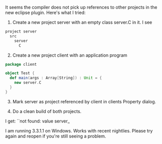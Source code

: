 It seems the compiler does not pick up references to other projects in the new eclipse plugin. Here's what I tried:

1. Create a new project server with an empty class server.C in it. I see
```scala
project server
  src
    server
      C
```
2. Create a new project client with an application program 

```scala
package client

object Test {
  def main(args : Array[String]) : Unit = {
    new server.C
  }
}
```

3. Mark server as project referenced by client in clients Property dialog.

4. Do a clean build of both projects. 

I get: ``not found: value server_

I am running 3.3.1.1 on Windows.
Works with recent nightlies. Please try again and reopen if you're still seeing a problem.
